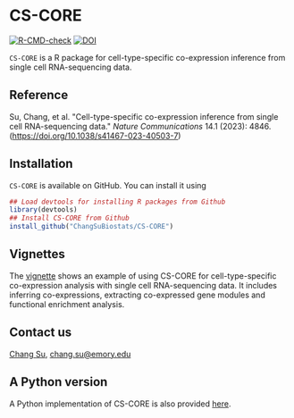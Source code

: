 # CS-CORE
[![R-CMD-check](https://github.com/ChangSuBiostats/CS-CORE/actions/workflows/R-CMD-check.yaml/badge.svg)](https://github.com/ChangSuBiostats/CS-CORE/actions/workflows/R-CMD-check.yaml)
[![DOI](https://zenodo.org/badge/576326164.svg)](https://zenodo.org/badge/latestdoi/576326164)

`CS-CORE` is a R package for cell-type-specific co-expression inference from single cell RNA-sequencing data. 

## Reference
Su, Chang, et al. "Cell-type-specific co-expression inference from single cell RNA-sequencing data." *Nature Communications* 14.1 (2023): 4846. (https://doi.org/10.1038/s41467-023-40503-7)

## Installation

`CS-CORE` is available on GitHub. You can install it using

``` r
## Load devtools for installing R packages from Github
library(devtools)
## Install CS-CORE from Github
install_github("ChangSuBiostats/CS-CORE")
```

## Vignettes

The [vignette](https://changsubiostats.github.io/CS-CORE/articles/CSCORE.html) shows an example of using CS-CORE for cell-type-specific co-expression analysis with single cell RNA-sequencing data. 
It includes inferring co-expressions, extracting co-expressed gene modules and functional enrichment analysis.

## Contact us 

[Chang Su](www.changsu.org), <chang.su@emory.edu>

## A Python version

A Python implementation of CS-CORE is also provided [here](https://github.com/ChangSuBiostats/CS-CORE_python).

